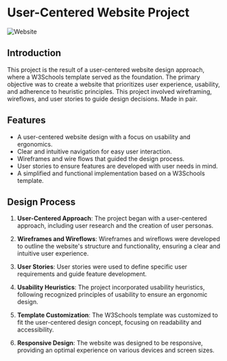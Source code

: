 # User-Centered Website Project

![Website](website_screenshot.png)

## Introduction

This project is the result of a user-centered website design approach, where a W3Schools template served as the foundation. The primary objective was to create a website that prioritizes user experience, usability, and adherence to heuristic principles. This project involved wireframing, wireflows, and user stories to guide design decisions. Made in pair.

## Features

- A user-centered website design with a focus on usability and ergonomics.
- Clear and intuitive navigation for easy user interaction.
- Wireframes and wire flows that guided the design process.
- User stories to ensure features are developed with user needs in mind.
- A simplified and functional implementation based on a W3Schools template.

## Design Process

1. **User-Centered Approach**: The project began with a user-centered approach, including user research and the creation of user personas.

2. **Wireframes and Wireflows**: Wireframes and wireflows were developed to outline the website's structure and functionality, ensuring a clear and intuitive user experience.

3. **User Stories**: User stories were used to define specific user requirements and guide feature development.

4. **Usability Heuristics**: The project incorporated usability heuristics, following recognized principles of usability to ensure an ergonomic design.

5. **Template Customization**: The W3Schools template was customized to fit the user-centered design concept, focusing on readability and accessibility.

6. **Responsive Design**: The website was designed to be responsive, providing an optimal experience on various devices and screen sizes.


